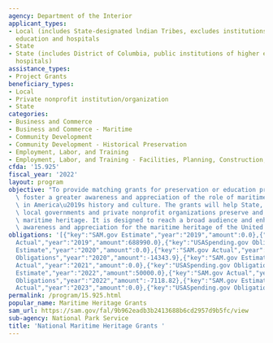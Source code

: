 ```yaml
---
agency: Department of the Interior
applicant_types:
- Local (includes State-designated lndian Tribes, excludes institutions of higher
  education and hospitals
- State
- State (includes District of Columbia, public institutions of higher education and
  hospitals)
assistance_types:
- Project Grants
beneficiary_types:
- Local
- Private nonprofit institution/organization
- State
categories:
- Business and Commerce
- Business and Commerce - Maritime
- Community Development
- Community Development - Historical Preservation
- Employment, Labor, and Training
- Employment, Labor, and Training - Facilities, Planning, Construction, and Equipment
cfda: '15.925'
fiscal_year: '2022'
layout: program
objective: "To provide matching grants for preservation or education projects that\
  \ foster a greater awareness and appreciation of the role of maritime endeavors\
  \ in America\u2019s history and culture. The grants will help State, Tribal, and\
  \ local governments and private nonprofit organizations preserve and interpret their\
  \ maritime heritage. It is designed to reach a broad audience and enhance public\
  \ awareness and appreciation for the maritime heritage of the United States."
obligations: '[{"key":"SAM.gov Estimate","year":"2019","amount":0.0},{"key":"SAM.gov
  Actual","year":"2019","amount":688990.0},{"key":"USASpending.gov Obligations","year":"2019","amount":688989.91},{"key":"SAM.gov
  Estimate","year":"2020","amount":0.0},{"key":"SAM.gov Actual","year":"2020","amount":66999.0},{"key":"USASpending.gov
  Obligations","year":"2020","amount":-14343.9},{"key":"SAM.gov Estimate","year":"2021","amount":50000.0},{"key":"SAM.gov
  Actual","year":"2021","amount":0.0},{"key":"USASpending.gov Obligations","year":"2021","amount":-117529.58},{"key":"SAM.gov
  Estimate","year":"2022","amount":50000.0},{"key":"SAM.gov Actual","year":"2022","amount":0.0},{"key":"USASpending.gov
  Obligations","year":"2022","amount":-7118.82},{"key":"SAM.gov Estimate","year":"2023","amount":2000000.0},{"key":"SAM.gov
  Actual","year":"2023","amount":0.0},{"key":"USASpending.gov Obligations","year":"2023","amount":-174993.6}]'
permalink: /program/15.925.html
popular_name: Maritime Heritage Grants
sam_url: https://sam.gov/fal/9b962eadb3b2413688b6cd2957d9b5fc/view
sub-agency: National Park Service
title: 'National Maritime Heritage Grants '
---
```

